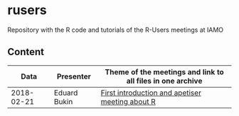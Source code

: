 # rusers

Repository with the R code and tutorials of the R-Users meetings at IAMO

## Content

Data          | Presenter                       | Theme of the meetings and link to all files in one archive
--------------|---------------------------------|------------------------------
2018-02-21    | Eduard Bukin                    | [First introduction and apetiser meeting about R](https://minhaskamal.github.io/DownGit/#/home?url=https://github.com/EBukin/rusersgroup/tree/master/2018-02-21-first-meeting-introduction)


